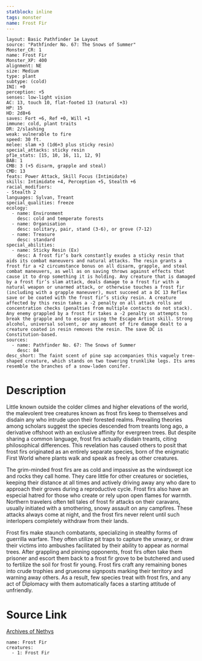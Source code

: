 ```yaml
---
statblock: inline
tags: monster
name: Frost Fir
---
```

```statblock
layout: Basic Pathfinder 1e Layout
source: "Pathfinder No. 67: The Snows of Summer"
Monster_CR: 1
name: Frost Fir
Monster_XP: 400
alignment: NE
size: Medium
type: plant
subtype: (cold)
INI: +0
perception: +5
senses: low-light vision
AC: 13, touch 10, flat-footed 13 (natural +3)
HP: 15
HD: 2d8+6
saves: Fort +6, Ref +0, Will +1
immune: cold, plant traits
DR: 2/slashing
weak: vulnerable to fire
speed: 30 ft.
melee: slam +3 (1d6+3 plus sticky resin)
special_attacks: sticky resin
pf1e_stats: [15, 10, 16, 11, 12, 9]
BAB: 1
CMB: 3 (+5 disarm, grapple and steal)
CMD: 13
feats: Power Attack, Skill Focus (Intimidate)
skills: Intimidate +4, Perception +5, Stealth +6
racial_modifiers:
- Stealth 2
languages: Sylvan, Treant
special_qualities: freeze
ecology:
  - name: Environment
    desc: cold and temperate forests
  - name: Organisation
    desc: solitary, pair, stand (3-6), or grove (7-12)
  - name: Treasure
    desc: standard
special_abilities:
  - name: Sticky Resin (Ex)
    desc: A frost fir’s bark constantly exudes a sticky resin that aids its combat maneuvers and natural attacks. The resin grants a frost fir a +2 circumstance bonus on all disarm, grapple, and steal combat maneuvers, as well as on saving throws against effects that cause it to drop something it is holding. Any creature that is damaged by a frost fir’s slam attack, deals damage to a frost fir with a natural weapon or unarmed attack, or otherwise touches a frost fir (including with a grapple maneuver), must succeed at a DC 13 Reflex save or be coated with the frost fir’s sticky resin. A creature affected by this resin takes a -2 penalty on all attack rolls and concentration checks (penalties from multiple contacts do not stack). Any enemy grappled by a frost fir takes a -2 penalty on attempts to break the grapple and to escape using the Escape Artist skill. Strong alcohol, universal solvent, or any amount of fire damage dealt to a creature coated in resin removes the resin. The save DC is Constitution-based.
sources:
  - name: Pathfinder No. 67: The Snows of Summer
    desc: 84
desc_short: The faint scent of pine sap accompanies this vaguely tree-shaped creature, which stands on two towering trunklike legs. Its arms resemble the branches of a snow-laden conifer.
```
# Description
Little known outside the colder climes and higher elevations of the world, the malevolent tree creatures known as frost firs keep to themselves and disdain any who intrude upon their forested realms. Prevailing theories among scholars suggest the species descended from treants long ago, a derivative offshoot with an exclusive affinity for evergreen trees. But despite sharing a common language, frost firs actually disdain treants, citing philosophical differences. This revelation has caused others to posit that frost firs originated as an entirely separate species, born of the enigmatic First World where plants walk and speak as freely as other creatures.

The grim-minded frost firs are as cold and impassive as the windswept ice and rocks they call home. They care little for other creatures or societies, keeping their distance at all times and actively driving away any who dare to approach their groves during a reproductive cycle. Frost firs also have an especial hatred for those who create or rely upon open flames for warmth. Northern travelers often tell tales of frost fir attacks on their caravans, usually initiated with a smothering, snowy assault on any campfires. These attacks always come at night, and the frost firs never relent until such interlopers completely withdraw from their lands.

Frost firs make staunch combatants, specializing in stealthy forms of guerrilla warfare. They often utilize pit traps to capture the unwary, or draw their victims into ambushes facilitated by their ability to appear as normal trees. After grappling and pinning opponents, frost firs often take them prisoner and escort them back to a frost fir grove to be butchered and used to fertilize the soil for frost fir young. Frost firs craft any remaining bones into crude trophies and gruesome signposts marking their territory and warning away others. As a result, few species treat with frost firs, and any act of Diplomacy with them automatically faces a starting attitude of unfriendly.
# Source Link
[Archives of Nethys](https://aonprd.com/MonsterDisplay.aspx?ItemName=Frost%20Fir)
```encounter-table
name: Frost Fir
creatures:
  - 1: Frost Fir
```
